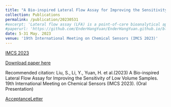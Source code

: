 ```yaml
---
title: "A Bio-inspired Lateral Flow Assay for Improving the Sensitivity of Low Volume Samples (Oral Presentation)"
collection: Publications
permalink: /publication/20230531
#excerpt: 'Lateral flow assay (LFA) is a point-of-care bioanalytical application with outstanding characteristics. However, sensitivity is the major limitation of current LFAs development. Recently, several studies have shown that the detection pad between the test line (T line) and the conjugate pad is the critical component of the LFA strip, which can increase the interaction time and improve the sensitivity of LFA. Many efforts have been made to increase the detection sensitivity by modifying the detection pad. However, it is challenging to experiment with materials other than nitrocellulose membrane (NC membrane). We present an artificial surface inspired by moisture-harvesting lizards whose skin can collect and transport water directionally via channels between the scales. Here, we use PDMS formed with the shape of lizard skin instead of the detection pad between the T line and the conjugate pad. We examined our platform using human chorionic gonadotropin (hCG) as a biomarker, realizing signal enhancement by approximately 64.92% with a 40μl small amount. The bio-inspired LFA will facilitate multi-item infant and anemic patient testing on low-volume samples.'
#paperurl: 'https://github.com/EnderHangYuan/EnderHangYuan.github.io/blob/master/_publications/2023-5-31-A%20Bio-inspired%20Lateral%20Flow%20Assay%20for%20Improving%20the%20Sensitivity%20of%20Low%20Volume%20Samples.pdf'
date: 5-31 May. 2023
venue: '19th International Meeting on Chemical Sensors (IMCS 2023)'
---
```


[IMCS 2023](https://www.researching.cn/conference/IMCS2023)

[Download paper here](https://github.com/EnderHangYuan/EnderHangYuan.github.io/blob/master/_publications/2023-5-31-A%20Bio-inspired%20Lateral%20Flow%20Assay%20for%20Improving%20the%20Sensitivity%20of%20Low%20Volume%20Samples.pdf)

Recommended citation: Liu, S., Li, Y., Yuan, H. et al.(2023) A Bio-inspired Lateral Flow Assay for Improving the Sensitivity of Low Volume Samples. 19th International Meeting on Chemical Sensors (IMCS 2023). (Oral Presentation) 

[AcceptanceLetter](https://github.com/EnderHangYuan/EnderHangYuan.github.io/blob/master/_publications/IMCS2023_AcceptanceLetter.pdf)
